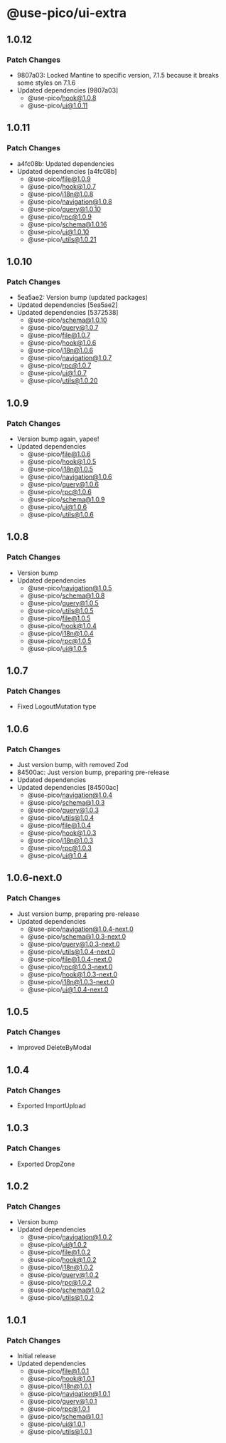 # @use-pico/ui-extra

## 1.0.12

### Patch Changes

- 9807a03: Locked Mantine to specific version, 7.1.5 because it breaks some styles on 7.1.6
- Updated dependencies [9807a03]
  - @use-pico/hook@1.0.8
  - @use-pico/ui@1.0.11

## 1.0.11

### Patch Changes

- a4fc08b: Updated dependencies
- Updated dependencies [a4fc08b]
  - @use-pico/file@1.0.9
  - @use-pico/hook@1.0.7
  - @use-pico/i18n@1.0.8
  - @use-pico/navigation@1.0.8
  - @use-pico/query@1.0.10
  - @use-pico/rpc@1.0.9
  - @use-pico/schema@1.0.16
  - @use-pico/ui@1.0.10
  - @use-pico/utils@1.0.21

## 1.0.10

### Patch Changes

- 5ea5ae2: Version bump (updated packages)
- Updated dependencies [5ea5ae2]
- Updated dependencies [5372538]
  - @use-pico/schema@1.0.10
  - @use-pico/query@1.0.7
  - @use-pico/file@1.0.7
  - @use-pico/hook@1.0.6
  - @use-pico/i18n@1.0.6
  - @use-pico/navigation@1.0.7
  - @use-pico/rpc@1.0.7
  - @use-pico/ui@1.0.7
  - @use-pico/utils@1.0.20

## 1.0.9

### Patch Changes

- Version bump again, yapee!
- Updated dependencies
  - @use-pico/file@1.0.6
  - @use-pico/hook@1.0.5
  - @use-pico/i18n@1.0.5
  - @use-pico/navigation@1.0.6
  - @use-pico/query@1.0.6
  - @use-pico/rpc@1.0.6
  - @use-pico/schema@1.0.9
  - @use-pico/ui@1.0.6
  - @use-pico/utils@1.0.6

## 1.0.8

### Patch Changes

- Version bump
- Updated dependencies
  - @use-pico/navigation@1.0.5
  - @use-pico/schema@1.0.8
  - @use-pico/query@1.0.5
  - @use-pico/utils@1.0.5
  - @use-pico/file@1.0.5
  - @use-pico/hook@1.0.4
  - @use-pico/i18n@1.0.4
  - @use-pico/rpc@1.0.5
  - @use-pico/ui@1.0.5

## 1.0.7

### Patch Changes

- Fixed LogoutMutation type

## 1.0.6

### Patch Changes

- Just version bump, with removed Zod
- 84500ac: Just version bump, preparing pre-release
- Updated dependencies
- Updated dependencies [84500ac]
  - @use-pico/navigation@1.0.4
  - @use-pico/schema@1.0.3
  - @use-pico/query@1.0.3
  - @use-pico/utils@1.0.4
  - @use-pico/file@1.0.4
  - @use-pico/hook@1.0.3
  - @use-pico/i18n@1.0.3
  - @use-pico/rpc@1.0.3
  - @use-pico/ui@1.0.4

## 1.0.6-next.0

### Patch Changes

- Just version bump, preparing pre-release
- Updated dependencies
  - @use-pico/navigation@1.0.4-next.0
  - @use-pico/schema@1.0.3-next.0
  - @use-pico/query@1.0.3-next.0
  - @use-pico/utils@1.0.4-next.0
  - @use-pico/file@1.0.4-next.0
  - @use-pico/rpc@1.0.3-next.0
  - @use-pico/hook@1.0.3-next.0
  - @use-pico/i18n@1.0.3-next.0
  - @use-pico/ui@1.0.4-next.0

## 1.0.5

### Patch Changes

- Improved DeleteByModal

## 1.0.4

### Patch Changes

- Exported ImportUpload

## 1.0.3

### Patch Changes

- Exported DropZone

## 1.0.2

### Patch Changes

- Version bump
- Updated dependencies
  - @use-pico/navigation@1.0.2
  - @use-pico/ui@1.0.2
  - @use-pico/file@1.0.2
  - @use-pico/hook@1.0.2
  - @use-pico/i18n@1.0.2
  - @use-pico/query@1.0.2
  - @use-pico/rpc@1.0.2
  - @use-pico/schema@1.0.2
  - @use-pico/utils@1.0.2

## 1.0.1

### Patch Changes

- Initial release
- Updated dependencies
  - @use-pico/file@1.0.1
  - @use-pico/hook@1.0.1
  - @use-pico/i18n@1.0.1
  - @use-pico/navigation@1.0.1
  - @use-pico/query@1.0.1
  - @use-pico/rpc@1.0.1
  - @use-pico/schema@1.0.1
  - @use-pico/ui@1.0.1
  - @use-pico/utils@1.0.1
